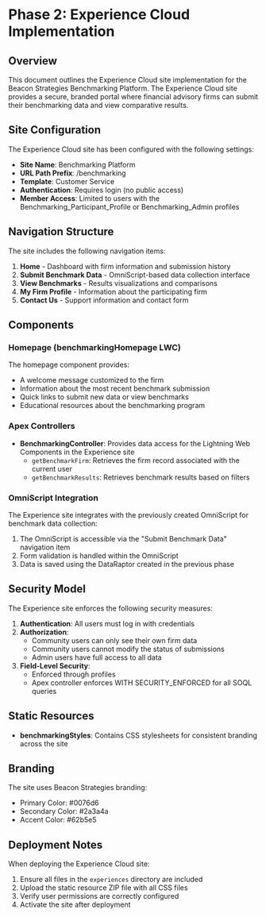 # Phase 2: Experience Cloud Implementation

## Overview

This document outlines the Experience Cloud site implementation for the Beacon Strategies Benchmarking Platform. The Experience Cloud site provides a secure, branded portal where financial advisory firms can submit their benchmarking data and view comparative results.

## Site Configuration

The Experience Cloud site has been configured with the following settings:

- **Site Name**: Benchmarking Platform
- **URL Path Prefix**: /benchmarking
- **Template**: Customer Service
- **Authentication**: Requires login (no public access)
- **Member Access**: Limited to users with the Benchmarking_Participant_Profile or Benchmarking_Admin profiles

## Navigation Structure

The site includes the following navigation items:

1. **Home** - Dashboard with firm information and submission history
2. **Submit Benchmark Data** - OmniScript-based data collection interface
3. **View Benchmarks** - Results visualizations and comparisons
4. **My Firm Profile** - Information about the participating firm
5. **Contact Us** - Support information and contact form

## Components

### Homepage (benchmarkingHomepage LWC)

The homepage component provides:
- A welcome message customized to the firm
- Information about the most recent benchmark submission
- Quick links to submit new data or view benchmarks
- Educational resources about the benchmarking program

### Apex Controllers

- **BenchmarkingController**: Provides data access for the Lightning Web Components in the Experience site
  - `getBenchmarkFirm`: Retrieves the firm record associated with the current user
  - `getBenchmarkResults`: Retrieves benchmark results based on filters

### OmniScript Integration

The Experience site integrates with the previously created OmniScript for benchmark data collection:

1. The OmniScript is accessible via the "Submit Benchmark Data" navigation item
2. Form validation is handled within the OmniScript
3. Data is saved using the DataRaptor created in the previous phase

## Security Model

The Experience site enforces the following security measures:

1. **Authentication**: All users must log in with credentials
2. **Authorization**: 
   - Community users can only see their own firm data
   - Community users cannot modify the status of submissions
   - Admin users have full access to all data
3. **Field-Level Security**: 
   - Enforced through profiles
   - Apex controller enforces WITH SECURITY_ENFORCED for all SOQL queries

## Static Resources

- **benchmarkingStyles**: Contains CSS stylesheets for consistent branding across the site

## Branding

The site uses Beacon Strategies branding:
- Primary Color: #0076d6
- Secondary Color: #2a3a4a
- Accent Color: #62b5e5

## Deployment Notes

When deploying the Experience Cloud site:

1. Ensure all files in the `experiences` directory are included
2. Upload the static resource ZIP file with all CSS files
3. Verify user permissions are correctly configured
4. Activate the site after deployment 